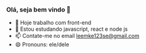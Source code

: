 ### Olá, seja bem vindo 👋

- 🔭 Hoje trabalho com front-end
- 🌱 Estou estudando javascript, react e node js
- 📫 Contate-me no email leemke123se@gmail.com
- 😄 Pronouns: ele/dele
